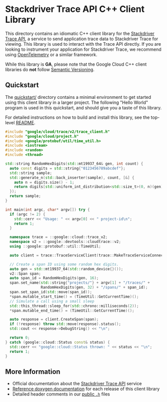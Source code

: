 # Stackdriver Trace API C++ Client Library

This directory contains an idiomatic C++ client library for the
[Stackdriver Trace API][cloud-service-docs], a service to send application trace
data to Stackdriver Trace for viewing. This library is used to interact with the
Trace API directly. If you are looking to instrument your application for
Stackdriver Trace, we recommend using [OpenTelemetry](https://opentelemetry.io)
or a similar framework.

While this library is **GA**, please note that the Google Cloud C++ client libraries do **not** follow
[Semantic Versioning](https://semver.org/).

## Quickstart

The [quickstart/](quickstart/README.md) directory contains a minimal environment
to get started using this client library in a larger project. The following
"Hello World" program is used in this quickstart, and should give you a taste of
this library.

For detailed instructions on how to build and install this library, see the
top-level [README](/README.md#building-and-installing).

<!-- inject-quickstart-start -->

```cc
#include "google/cloud/trace/v2/trace_client.h"
#include "google/cloud/project.h"
#include <google/protobuf/util/time_util.h>
#include <iostream>
#include <random>
#include <thread>

std::string RandomHexDigits(std::mt19937_64& gen, int count) {
  auto const digits = std::string{"0123456789abcdef"};
  std::string sample;
  std::generate_n(std::back_inserter(sample), count, [&] {
    auto n = digits.size() - 1;
    return digits[std::uniform_int_distribution<std::size_t>(0, n)(gen)];
  });
  return sample;
}

int main(int argc, char* argv[]) try {
  if (argc != 2) {
    std::cerr << "Usage: " << argv[0] << " project-id\n";
    return 1;
  }

  namespace trace = ::google::cloud::trace_v2;
  namespace v2 = ::google::devtools::cloudtrace::v2;
  using ::google::protobuf::util::TimeUtil;

  auto client = trace::TraceServiceClient(trace::MakeTraceServiceConnection());

  // Create a span ID using some random hex digits.
  auto gen = std::mt19937_64(std::random_device{}());
  v2::Span span;
  auto span_id = RandomHexDigits(gen, 16);
  span.set_name(std::string{"projects/"} + argv[1] + "/traces/" +
                RandomHexDigits(gen, 32) + "/spans/" + span_id);
  span.set_span_id(std::move(span_id));
  *span.mutable_start_time() = (TimeUtil::GetCurrentTime)();
  // Simulate a call using a small sleep
  std::this_thread::sleep_for(std::chrono::milliseconds(2));
  *span.mutable_end_time() = (TimeUtil::GetCurrentTime)();

  auto response = client.CreateSpan(span);
  if (!response) throw std::move(response).status();
  std::cout << response->DebugString() << "\n";

  return 0;
} catch (google::cloud::Status const& status) {
  std::cerr << "google::cloud::Status thrown: " << status << "\n";
  return 1;
}
```

<!-- inject-quickstart-end -->

## More Information

- Official documentation about the [Stackdriver Trace API][cloud-service-docs] service
- [Reference doxygen documentation][doxygen-link] for each release of this
  client library
- Detailed header comments in our [public `.h`][source-link] files

[cloud-service-docs]: https://cloud.google.com/trace
[doxygen-link]: https://googleapis.dev/cpp/google-cloud-trace/latest/
[source-link]: https://github.com/googleapis/google-cloud-cpp/tree/main/google/cloud/trace
